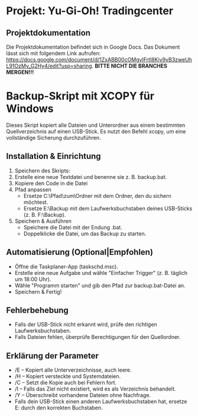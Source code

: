 # Projekt: Yu-Gi-Oh! Tradingcenter
## Projektdokumentation
Die Projektdokumentation befindet sich in Google Docs.
Das Dokument lässt sich mit folgendem Link aufrufen: <https://docs.google.com/document/d/1ZxABB00cOMgvIFrtl8Kiy9vB3zweUhL91OzMy_G2Hy4/edit?usp=sharing>.
**BITTE NICHT DIE BRANCHES MERGEN!!!**


# Backup-Skript mit XCOPY für Windows

Dieses Skript kopiert alle Dateien und Unterordner aus einem bestimmten Quellverzeichnis auf einen USB-Stick. Es nutzt den Befehl xcopy, um eine vollständige Sicherung durchzuführen.

## Installation & Einrichtung
1. Speichern des Skripts:
2. Erstelle eine neue Textdatei und benenne sie z. B. backup.bat.
3. Kopiere den Code in die Datei
4. Pfad anpassen
	- Ersetze C:\Pfad\zum\Ordner mit dem Ordner, den du sichern möchtest.
	- Ersetze E:\Backup mit dem Laufwerksbuchstaben deines USB-Sticks (z. B. F:\Backup).
5. Speichern & Ausführen
	- Speichere die Datei mit der Endung .bat.
	- Doppelklicke die Datei, um das Backup zu starten.

## Automatisierung (Optional|Empfohlen)
- Öffne die Taskplaner-App (taskschd.msc).
- Erstelle eine neue Aufgabe und wähle "Einfacher Trigger" (z. B. täglich um 18:00 Uhr).
- Wähle "Programm starten" und gib den Pfad zur backup.bat-Datei an.
- Speichern & Fertig!

## Fehlerbehebung
- Falls der USB-Stick nicht erkannt wird, prüfe den richtigen Laufwerksbuchstaben.
- Falls Dateien fehlen, überprüfe Berechtigungen für den Quellordner.

## Erklärung der Parameter
- /E – Kopiert alle Unterverzeichnisse, auch leere.
- /H – Kopiert versteckte und Systemdateien.
- /C – Setzt die Kopie auch bei Fehlern fort.
- /I – Falls das Ziel nicht existiert, wird es als Verzeichnis behandelt.
- /Y – Überschreibt vorhandene Dateien ohne Nachfrage.
- Falls dein USB-Stick einen anderen Laufwerksbuchstaben hat, ersetze E: durch den korrekten Buchstaben.
